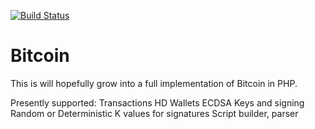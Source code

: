 
[![Build Status](https://magnum.travis-ci.com/afk11/bitcoin.svg?branch=master)](https://magnum.travis-ci.com/afk11/bitcoin)

Bitcoin
=======

This is will hopefully grow into a full implementation of Bitcoin in PHP. 

Presently supported:
Transactions
HD Wallets
ECDSA Keys and signing
Random or Deterministic K values for signatures
Script builder, parser


